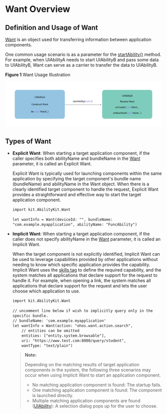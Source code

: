 # Want Overview

## Definition and Usage of Want

[Want](../../../API_Reference/source_en/AbilityKit/cj-apis-app-ability-want.md#class-want) is an object used for transferring information between application components.

One common usage scenario is as a parameter for the [startAbility()](../../../API_Reference/source_en/AbilityKit/cj-apis-app-ability-ui_ability.md#func-startabilitywant-startOptions) method. For example, when UIAbilityA needs to start UIAbilityB and pass some data to UIAbilityB, Want can serve as a carrier to transfer the data to UIAbilityB.

**Figure 1** Want Usage Illustration

![usage-of-want](figures/usage-of-want.png)<!-- ToBeReviewd -->

## Types of Want

- **Explicit Want**: When starting a target application component, if the caller specifies both abilityName and bundleName in the [Want](../../../API_Reference/source_en/AbilityKit/cj-apis-app-ability-want.md#class-want) parameter, it is called an Explicit Want.

    Explicit Want is typically used for launching components within the same application by specifying the target component's bundle name (bundleName) and abilityName in the Want object. When there is a clearly identified target component to handle the request, Explicit Want provides a straightforward and effective way to start the target application component.

  <!-- compile -->

  ```cangjie
  import kit.AbilityKit.Want

  let wantInfo = Want(deviceId: "", bundleName: "com.example.myapplication", abilityName: "FuncAbility")
  ```

- **Implicit Want**: When starting a target application component, if the caller does not specify abilityName in the [Want](../../../API_Reference/source_en/AbilityKit/cj-apis-app-ability-want.md#class-want) parameter, it is called an Implicit Want.

    When the target component is not explicitly identified, Implicit Want can be used to leverage capabilities provided by other applications without needing to know which specific application provides the capability. Implicit Want uses the [skills tag](../cj-start/basic-knowledge/module-configuration-file.md#skills标签) to define the required capability, and the system matches all applications that declare support for the request to handle it. For example, when opening a link, the system matches all applications that declare support for the request and lets the user choose which application to use.

  <!-- compile -->

  ```cangjie
  import kit.AbilityKit.Want

  // uncomment line below if wish to implicitly query only in the specific bundle.
  // bundleName: 'com.example.myapplication'
  let wantInfo = Want(action: "ohos.want.action.search",
      // entities can be omitted
      entities: ["entity.system.browsable"],
      uri: "https://www.test.com:8080/query/student",
      wantType: "text/plain")
  ```

    > **Note:**
    >
    > Depending on the matching results of target application components in the system, the following three scenarios may occur when using Implicit Want to start an application component.
    >
    > - No matching application component is found: The startup fails.
    > - One matching application component is found: The component is launched directly.
    > - Multiple matching application components are found ([UIAbility](../../../API_Reference/source_en/AbilityKit/cj-apis-app-ability-ui_ability.md#class-uiability)): A selection dialog pops up for the user to choose.